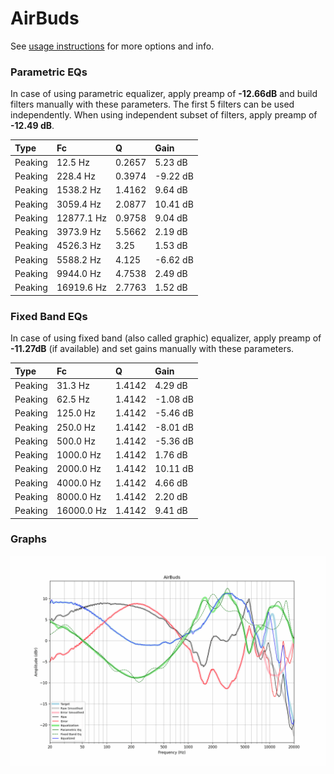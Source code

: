 # AirBuds
See [usage instructions](https://github.com/jaakkopasanen/AutoEq#usage) for more options and info.

### Parametric EQs
In case of using parametric equalizer, apply preamp of **-12.66dB** and build filters manually
with these parameters. The first 5 filters can be used independently.
When using independent subset of filters, apply preamp of **-12.49 dB**.

| Type    | Fc         |      Q | Gain     |
|:--------|:-----------|:-------|:---------|
| Peaking | 12.5 Hz    | 0.2657 | 5.23 dB  |
| Peaking | 228.4 Hz   | 0.3974 | -9.22 dB |
| Peaking | 1538.2 Hz  | 1.4162 | 9.64 dB  |
| Peaking | 3059.4 Hz  | 2.0877 | 10.41 dB |
| Peaking | 12877.1 Hz | 0.9758 | 9.04 dB  |
| Peaking | 3973.9 Hz  | 5.5662 | 2.19 dB  |
| Peaking | 4526.3 Hz  | 3.25   | 1.53 dB  |
| Peaking | 5588.2 Hz  | 4.125  | -6.62 dB |
| Peaking | 9944.0 Hz  | 4.7538 | 2.49 dB  |
| Peaking | 16919.6 Hz | 2.7763 | 1.52 dB  |

### Fixed Band EQs
In case of using fixed band (also called graphic) equalizer, apply preamp of **-11.27dB**
(if available) and set gains manually with these parameters.

| Type    | Fc         |      Q | Gain     |
|:--------|:-----------|:-------|:---------|
| Peaking | 31.3 Hz    | 1.4142 | 4.29 dB  |
| Peaking | 62.5 Hz    | 1.4142 | -1.08 dB |
| Peaking | 125.0 Hz   | 1.4142 | -5.46 dB |
| Peaking | 250.0 Hz   | 1.4142 | -8.01 dB |
| Peaking | 500.0 Hz   | 1.4142 | -5.36 dB |
| Peaking | 1000.0 Hz  | 1.4142 | 1.76 dB  |
| Peaking | 2000.0 Hz  | 1.4142 | 10.11 dB |
| Peaking | 4000.0 Hz  | 1.4142 | 4.66 dB  |
| Peaking | 8000.0 Hz  | 1.4142 | 2.20 dB  |
| Peaking | 16000.0 Hz | 1.4142 | 9.41 dB  |

### Graphs
![](./AirBuds.png)